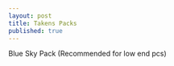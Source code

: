 ```yaml
---
layout: post
title: Takens Packs
published: true
---
```

Blue Sky Pack (Recommended for low end pcs)

